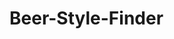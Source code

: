# Beer-Style-Finder

<!-- TODO: - Description of the Code & it's uses! -->

<!-- TODO: - How to actually use the code itself -->
